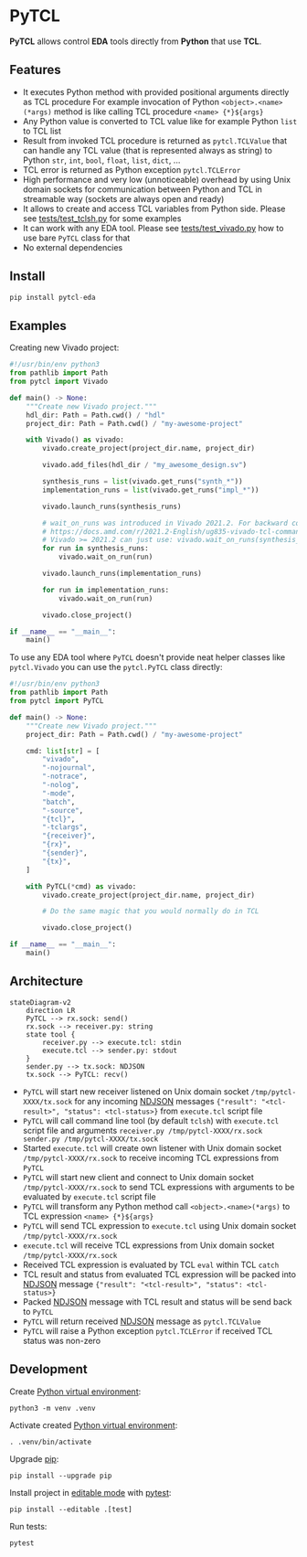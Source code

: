 <!-- SPDX-FileCopyrightText: 2025 Tymoteusz Blazejczyk <tymoteusz.blazejczyk@tymonx.com> -->
<!-- SPDX-License-Identifier: Apache-2.0 -->

# PyTCL

**PyTCL** allows control **EDA** tools directly from **Python** that use **TCL**.

## Features

- It executes Python method with provided positional arguments directly as TCL procedure
  For example invocation of Python `<object>.<name>(*args)` method is like calling TCL procedure `<name> {*}${args}`
- Any Python value is converted to TCL value like for example Python `list` to TCL list
- Result from invoked TCL procedure is returned as `pytcl.TCLValue` that can handle any TCL value
  (that is represented always as string) to Python `str`, `int`, `bool`, `float`, `list`, `dict`, ...
- TCL error is returned as Python exception `pytcl.TCLError`
- High performance and very low (unnoticeable) overhead by using Unix domain sockets for communication
  between Python and TCL in streamable way (sockets are always open and ready)
- It allows to create and access TCL variables from Python side. Please see [tests/test_tclsh.py] for some examples
- It can work with any EDA tool. Please see [tests/test_vivado.py] how to use bare `PyTCL` class for that
- No external dependencies

## Install

```python
pip install pytcl-eda
```

## Examples

Creating new Vivado project:

```python
#!/usr/bin/env python3
from pathlib import Path
from pytcl import Vivado

def main() -> None:
    """Create new Vivado project."""
    hdl_dir: Path = Path.cwd() / "hdl"
    project_dir: Path = Path.cwd() / "my-awesome-project"

    with Vivado() as vivado:
        vivado.create_project(project_dir.name, project_dir)

        vivado.add_files(hdl_dir / "my_awesome_design.sv")

        synthesis_runs = list(vivado.get_runs("synth_*"))
        implementation_runs = list(vivado.get_runs("impl_*"))

        vivado.launch_runs(synthesis_runs)

        # wait_on_runs was introduced in Vivado 2021.2. For backward compatibility we will use wait_on_run
        # https://docs.amd.com/r/2021.2-English/ug835-vivado-tcl-commands/wait_on_runs
        # Vivado >= 2021.2 can just use: vivado.wait_on_runs(synthesis_runs)
        for run in synthesis_runs:
            vivado.wait_on_run(run)

        vivado.launch_runs(implementation_runs)

        for run in implementation_runs:
            vivado.wait_on_run(run)

        vivado.close_project()

if __name__ == "__main__":
    main()
```

To use any EDA tool where `PyTCL` doesn't provide neat helper classes like `pytcl.Vivado`
you can use the `pytcl.PyTCL` class directly:

```python
#!/usr/bin/env python3
from pathlib import Path
from pytcl import PyTCL

def main() -> None:
    """Create new Vivado project."""
    project_dir: Path = Path.cwd() / "my-awesome-project"

    cmd: list[str] = [
        "vivado",
        "-nojournal",
        "-notrace",
        "-nolog",
        "-mode",
        "batch",
        "-source",
        "{tcl}",
        "-tclargs",
        "{receiver}",
        "{rx}",
        "{sender}",
        "{tx}",
    ]

    with PyTCL(*cmd) as vivado:
        vivado.create_project(project_dir.name, project_dir)

        # Do the same magic that you would normally do in TCL

        vivado.close_project()

if __name__ == "__main__":
    main()
```

## Architecture

```mermaid
stateDiagram-v2
    direction LR
    PyTCL --> rx.sock: send()
    rx.sock --> receiver.py: string
    state tool {
        receiver.py --> execute.tcl: stdin
        execute.tcl --> sender.py: stdout
    }
    sender.py --> tx.sock: NDJSON
    tx.sock --> PyTCL: recv()
```

- `PyTCL` will start new receiver listened on Unix domain socket `/tmp/pytcl-XXXX/tx.sock` for any
  incoming [NDJSON] messages `{"result": "<tcl-result>", "status": <tcl-status>}` from `execute.tcl` script file
- `PyTCL` will call command line tool (by default `tclsh`) with `execute.tcl` script file and
  arguments `receiver.py /tmp/pytcl-XXXX/rx.sock sender.py /tmp/pytcl-XXXX/tx.sock`
- Started `execute.tcl` will create own listener with Unix domain socket `/tmp/pytcl-XXXX/rx.sock` to
  receive incoming TCL expressions from `PyTCL`
- `PyTCL` will start new client and connect to Unix domain socket `/tmp/pytcl-XXXX/rx.sock` to send
  TCL expressions with arguments to be evaluated by `execute.tcl` script file
- `PyTCL` will transform any Python method call `<object>.<name>(*args)` to TCL expression `<name> {*}${args}`
- `PyTCL` will send TCL expression to `execute.tcl` using Unix domain socket `/tmp/pytcl-XXXX/rx.sock`
- `execute.tcl` will receive TCL expressions from Unix domain socket `/tmp/pytcl-XXXX/rx.sock`
- Received TCL expression is evaluated by TCL `eval` within TCL `catch`
- TCL result and status from evaluated TCL expression will be packed into [NDJSON] message
  `{"result": "<tcl-result>", "status": <tcl-status>}`
- Packed [NDJSON] message with TCL result and status will be send back to `PyTCL`
- `PyTCL` will return received [NDJSON] message as `pytcl.TCLValue`
- `PyTCL` will raise a Python exception `pytcl.TCLError` if received TCL status was non-zero

## Development

Create [Python virtual environment]:

```plaintext
python3 -m venv .venv
```

Activate created [Python virtual environment]:

```plaintext
. .venv/bin/activate
```

Upgrade [pip]:

```plaintext
pip install --upgrade pip
```

Install project in [editable mode] with [pytest]:

```plaintext
pip install --editable .[test]
```

Run tests:

```plaintext
pytest
```

[ndjson]: https://docs.python.org/3/library/venv.html
[python virtual environment]: https://docs.python.org/3/library/venv.html
[editable mode]: https://setuptools.pypa.io/en/latest/userguide/development_mode.html
[pytest]: https://docs.pytest.org/en/stable/
[pip]: https://pip.pypa.io/en/stable/
[tests/test_tclsh.py]: https://gitlab.com/tymonx/pytcl/-/blob/main/tests/test_tclsh.py
[tests/test_vivado.py]: https://gitlab.com/tymonx/pytcl/-/blob/main/tests/test_vivado.py
